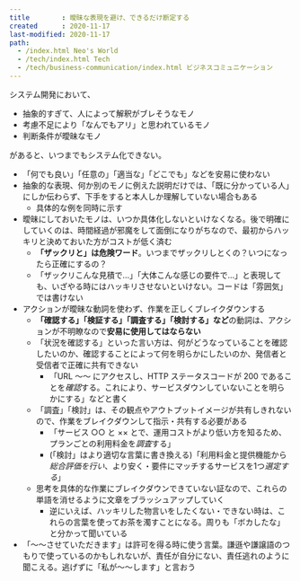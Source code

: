 ```yaml
---
title        : 曖昧な表現を避け、できるだけ断定する
created      : 2020-11-17
last-modified: 2020-11-17
path:
  - /index.html Neo's World
  - /tech/index.html Tech
  - /tech/business-communication/index.html ビジネスコミュニケーション
---
```


システム開発において、

- 抽象的すぎて、人によって解釈がブレそうなモノ
- 考慮不足により「なんでもアリ」と思われているモノ
- 判断条件が曖昧なモノ

があると、いつまでもシステム化できない。

- 「何でも良い」「任意の」「適当な」「どこでも」などを安易に使わない
- 抽象的な表現、何か別のモノに例えた説明だけでは、「既に分かっている人」にしか伝わらず、下手をすると本人しか理解していない場合もある
  - 具体的な例を同時に示す
- 曖昧にしておいたモノは、いつか具体化しないといけなくなる。後で明確にしていくのは、時間経過が邪魔をして面倒になりがちなので、最初からハッキリと決めておいた方がコストが低く済む
  - **「ザックリと」は危険ワード**。いつまでザックリしとくの？いつになったら正確にするの？
  - 「ザックリこんな見積で…」「大体こんな感じの要件で…」と表現しても、いざやる時にはハッキリさせないといけない。コードは「雰囲気」では書けない
- アクションが曖昧な動詞を使わず、作業を正しくブレイクダウンする
  - **「確認する」「検証する」「調査する」「検討する」など**の動詞は、アクションが不明瞭なので**安易に使用してはならない**
  - 「状況を確認する」といった言い方は、何がどうなっていることを確認したいのか、確認することによって何を明らかにしたいのか、発信者と受信者で正確に共有できない
      - 「URL 〜〜 にアクセスし、HTTP ステータスコードが 200 であることを*確認*する。これにより、サービスダウンしていないことを明らかにする」などと書く
  - 「調査」「検討」は、その観点やアウトプットイメージが共有しきれないので、作業をブレイクダウンして指示・共有する必要がある
      - 「サービス ○○ と ×× とで、運用コストがより低い方を知るため、プランごとの利用料金を*調査*する」
      - (「検討」はより適切な言葉に書き換える)「利用料金と提供機能から*総合評価を行い*、より安く・要件にマッチするサービスを1つ*選定する*」
  - 思考を具体的な作業にブレイクダウンできていない証なので、これらの単語を消せるように文章をブラッシュアップしていく
      - 逆にいえば、ハッキリした物言いをしたくない・できない時は、これらの言葉を使ってお茶を濁すことになる。周りも「ボカしたな」と分かって聞いている
- 「〜〜させていただきます」は許可を得る時に使う言葉。謙遜や謙譲語のつもりで使っているのかもしれないが、責任が自分にない、責任逃れのように聞こえる。逃げずに「私が〜〜します」と言おう
